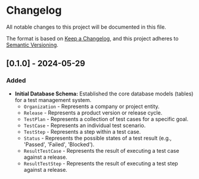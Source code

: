 # Changelog

All notable changes to this project will be documented in this file.

The format is based on [Keep a Changelog](https://keepachangelog.com/en/1.0.0/),
and this project adheres to [Semantic Versioning](https://semver.org/spec/v2.0.0.html).

## [0.1.0] - 2024-05-29

### Added
- **Initial Database Schema:** Established the core database models (tables) for a test management system.
  - `Organization` - Represents a company or project entity.
  - `Release` - Represents a product version or release cycle.
  - `TestPlan` - Represents a collection of test cases for a specific goal.
  - `TestCase` - Represents an individual test scenario.
  - `TestStep` - Represents a step within a test case.
  - `Status` - Represents the possible states of a test result (e.g., 'Passed', 'Failed', 'Blocked').
  - `ResultTestCase` - Represents the result of executing a test case against a release.
  - `ResultTestStep` - Represents the result of executing a test step against a release.
